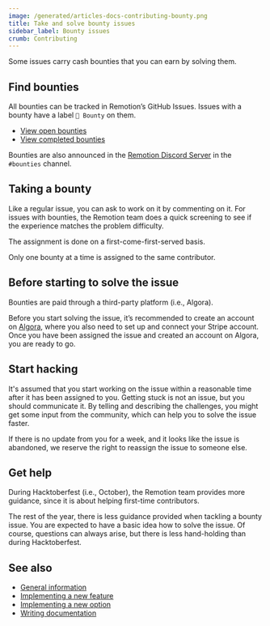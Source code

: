 ```yaml
---
image: /generated/articles-docs-contributing-bounty.png
title: Take and solve bounty issues
sidebar_label: Bounty issues
crumb: Contributing
---
```


Some issues carry cash bounties that you can earn by solving them.

## Find bounties

All bounties can be tracked in Remotion’s GitHub Issues. Issues with a bounty have a label `💎 Bounty` on them. <br/>

- [View open bounties](https://github.com/remotion-dev/remotion/issues?q=is%3Aopen+label%3A%22%F0%9F%92%8E+Bounty%22+sort%3Aupdated-desc) <br/>
- [View completed bounties](https://github.com/remotion-dev/remotion/issues?q=label%3A%22%F0%9F%92%8E+Bounty%22+sort%3Aupdated-desc+is%3Aclosed) <br/>

Bounties are also announced in the <a href="https://remotion.dev/discord">Remotion Discord Server</a> in the `#bounties` channel.

## Taking a bounty

Like a regular issue, you can ask to work on it by commenting on it. For issues with bounties, the Remotion team does a quick screening to see if the experience matches the problem difficulty.

The assignment is done on a first-come-first-served basis.

Only one bounty at a time is assigned to the same contributor.

## Before starting to solve the issue

Bounties are paid through a third-party platform (i.e., Algora).

Before you start solving the issue, it’s recommended to create an account on <a href="https://algora.io/">Algora</a>, where you also need to set up and connect your Stripe account. Once you have been assigned the issue and created an account on Algora, you are ready to go.

## Start hacking

It's assumed that you start working on the issue within a reasonable time after it has been assigned to you. Getting stuck is not an issue, but you should communicate it. By telling and describing the challenges, you might get some input from the community, which can help you to solve the issue faster.

If there is no update from you for a week, and it looks like the issue is abandoned, we reserve the right to reassign the issue to someone else.

## Get help

During Hacktoberfest (i.e., October), the Remotion team provides more guidance, since it is about helping first-time contributors.

The rest of the year, there is less guidance provided when tackling a bounty issue. You are expected to have a basic idea how to solve the issue. Of course, questions can always arise, but there is less hand-holding than during Hacktoberfest.

## See also

- [General information](/docs/contributing)
- [Implementing a new feature](/docs/contributing/feature)
- [Implementing a new option](/docs/contributing/option)
- [Writing documentation](/docs/contributing/docs)
